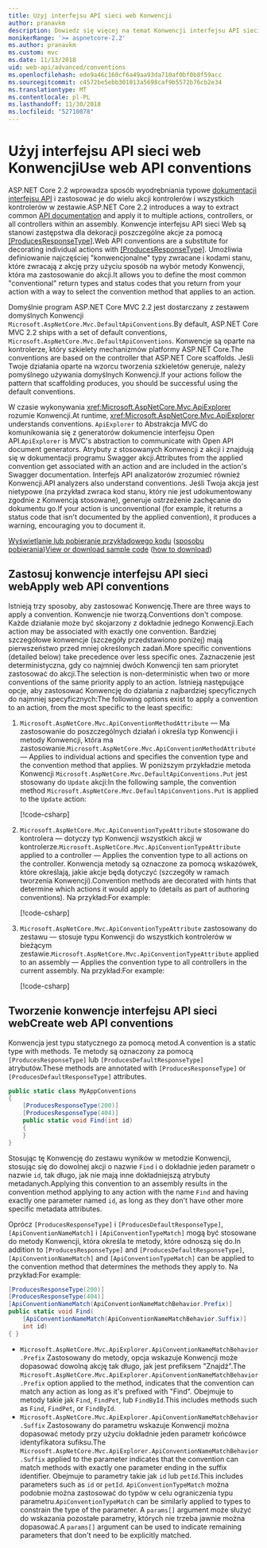 ```yaml
---
title: Użyj interfejsu API sieci web Konwencji
author: pranavkm
description: Dowiedz się więcej na temat Konwencji interfejsu API sieci web w programie ASP.NET Core.
monikerRange: '>= aspnetcore-2.2'
ms.author: pranavkm
ms.custom: mvc
ms.date: 11/13/2018
uid: web-api/advanced/conventions
ms.openlocfilehash: ede9a46c160cf6a49aa93da710af0bf0b8f59acc
ms.sourcegitcommit: c4572be5ebb301013a5698caf9b5572b76cb2e34
ms.translationtype: MT
ms.contentlocale: pl-PL
ms.lasthandoff: 11/30/2018
ms.locfileid: "52710078"
---
```

# <a name="use-web-api-conventions"></a><span data-ttu-id="ac480-103">Użyj interfejsu API sieci web Konwencji</span><span class="sxs-lookup"><span data-stu-id="ac480-103">Use web API conventions</span></span>

<span data-ttu-id="ac480-104">ASP.NET Core 2.2 wprowadza sposób wyodrębniania typowe [dokumentacji interfejsu API](xref:tutorials/web-api-help-pages-using-swagger) i zastosować je do wielu akcji kontrolerów i wszystkich kontrolerów w zestawie.</span><span class="sxs-lookup"><span data-stu-id="ac480-104">ASP.NET Core 2.2 introduces a way to extract common [API documentation](xref:tutorials/web-api-help-pages-using-swagger) and apply it to multiple actions, controllers, or all controllers within an assembly.</span></span> <span data-ttu-id="ac480-105">Konwencje interfejsu API sieci Web są stanowi zastępstwa dla dekoracji poszczególne akcje za pomocą [[ProducesResponseType]](xref:Microsoft.AspNetCore.Mvc.ProducesResponseTypeAttribute).</span><span class="sxs-lookup"><span data-stu-id="ac480-105">Web API conventions are a substitute for decorating individual actions with [[ProducesResponseType]](xref:Microsoft.AspNetCore.Mvc.ProducesResponseTypeAttribute).</span></span> <span data-ttu-id="ac480-106">Umożliwia definiowanie najczęściej "konwencjonalne" typy zwracane i kodami stanu, które zwracają z akcję przy użyciu sposób na wybór metody Konwencji, która ma zastosowanie do akcji.</span><span class="sxs-lookup"><span data-stu-id="ac480-106">It allows you to define the most common "conventional" return types and status codes that you return from your action with a way to select the convention method that applies to an action.</span></span>

<span data-ttu-id="ac480-107">Domyślnie program ASP.NET Core MVC 2.2 jest dostarczany z zestawem domyślnych Konwencji `Microsoft.AspNetCore.Mvc.DefaultApiConventions`.</span><span class="sxs-lookup"><span data-stu-id="ac480-107">By default, ASP.NET Core MVC 2.2 ships with a set of default conventions, `Microsoft.AspNetCore.Mvc.DefaultApiConventions`.</span></span> <span data-ttu-id="ac480-108">Konwencje są oparte na kontrolerze, który szkielety mechanizmów platformy ASP.NET Core.</span><span class="sxs-lookup"><span data-stu-id="ac480-108">The conventions are based on the controller that ASP.NET Core scaffolds.</span></span> <span data-ttu-id="ac480-109">Jeśli Twoje działania oparte na wzorcu tworzenia szkieletów generuje, należy pomyślnego używania domyślnych Konwencji.</span><span class="sxs-lookup"><span data-stu-id="ac480-109">If your actions follow the pattern that scaffolding produces, you should be successful using the default conventions.</span></span>

<span data-ttu-id="ac480-110">W czasie wykonywania <xref:Microsoft.AspNetCore.Mvc.ApiExplorer> rozumie Konwencji.</span><span class="sxs-lookup"><span data-stu-id="ac480-110">At runtime, <xref:Microsoft.AspNetCore.Mvc.ApiExplorer> understands conventions.</span></span> <span data-ttu-id="ac480-111">`ApiExplorer` to Abstrakcja MVC do komunikowania się z generatorów dokumencie interfejsu Open API.</span><span class="sxs-lookup"><span data-stu-id="ac480-111">`ApiExplorer` is MVC's abstraction to communicate with Open API document generators.</span></span> <span data-ttu-id="ac480-112">Atrybuty z stosowanych Konwencji z akcji i znajdują się w dokumentacji programu Swagger akcji.</span><span class="sxs-lookup"><span data-stu-id="ac480-112">Attributes from the applied convention get associated with an action and are included in the action's Swagger documentation.</span></span> <span data-ttu-id="ac480-113">Interfejs API analizatorów zrozumieć również Konwencji.</span><span class="sxs-lookup"><span data-stu-id="ac480-113">API analyzers also understand conventions.</span></span> <span data-ttu-id="ac480-114">Jeśli Twoja akcja jest nietypowe (na przykład zwraca kod stanu, który nie jest udokumentowany zgodnie z Konwencją stosowane), generuje ostrzeżenie zachęcanie do dokumentu go.</span><span class="sxs-lookup"><span data-stu-id="ac480-114">If your action is unconventional (for example, it returns a status code that isn't documented by the applied convention), it produces a warning, encouraging you to document it.</span></span>

<span data-ttu-id="ac480-115">[Wyświetlanie lub pobieranie przykładowego kodu](https://github.com/aspnet/Docs/tree/master/aspnetcore/web-api/advanced/conventions/sample) ([sposobu pobierania](xref:index#how-to-download-a-sample))</span><span class="sxs-lookup"><span data-stu-id="ac480-115">[View or download sample code](https://github.com/aspnet/Docs/tree/master/aspnetcore/web-api/advanced/conventions/sample) ([how to download](xref:index#how-to-download-a-sample))</span></span>

## <a name="apply-web-api-conventions"></a><span data-ttu-id="ac480-116">Zastosuj konwencje interfejsu API sieci web</span><span class="sxs-lookup"><span data-stu-id="ac480-116">Apply web API conventions</span></span>

<span data-ttu-id="ac480-117">Istnieją trzy sposoby, aby zastosować Konwencję.</span><span class="sxs-lookup"><span data-stu-id="ac480-117">There are three ways to apply a convention.</span></span> <span data-ttu-id="ac480-118">Konwencje nie tworzą.</span><span class="sxs-lookup"><span data-stu-id="ac480-118">Conventions don't compose.</span></span> <span data-ttu-id="ac480-119">Każde działanie może być skojarzony z dokładnie jednego Konwencji.</span><span class="sxs-lookup"><span data-stu-id="ac480-119">Each action may be associated with exactly one convention.</span></span> <span data-ttu-id="ac480-120">Bardziej szczegółowe konwencje (szczegóły przedstawiono poniżej) mają pierwszeństwo przed mniej określonych zadań.</span><span class="sxs-lookup"><span data-stu-id="ac480-120">More specific conventions (detailed below) take precedence over less specific ones.</span></span> <span data-ttu-id="ac480-121">Zaznaczenie jest deterministyczna, gdy co najmniej dwóch Konwencji ten sam priorytet zastosować do akcji.</span><span class="sxs-lookup"><span data-stu-id="ac480-121">The selection is non-deterministic when two or more conventions of the same priority apply to an action.</span></span> <span data-ttu-id="ac480-122">Istnieją następujące opcje, aby zastosować Konwencję do działania z najbardziej specyficznych do najmniej specyficznych:</span><span class="sxs-lookup"><span data-stu-id="ac480-122">The following options exist to apply a convention to an action, from the most specific to the least specific:</span></span>

1. <span data-ttu-id="ac480-123">`Microsoft.AspNetCore.Mvc.ApiConventionMethodAttribute` &mdash; Ma zastosowanie do poszczególnych działań i określa typ Konwencji i metody Konwencji, która ma zastosowanie.</span><span class="sxs-lookup"><span data-stu-id="ac480-123">`Microsoft.AspNetCore.Mvc.ApiConventionMethodAttribute` &mdash; Applies to individual actions and specifies the convention type and the convention method that applies.</span></span> <span data-ttu-id="ac480-124">W poniższym przykładzie metoda Konwencji `Microsoft.AspNetCore.Mvc.DefaultApiConventions.Put` jest stosowany do `Update` akcji:</span><span class="sxs-lookup"><span data-stu-id="ac480-124">In the following sample, the convention method `Microsoft.AspNetCore.Mvc.DefaultApiConventions.Put` is applied to the `Update` action:</span></span>

    [!code-csharp[](conventions/sample/Controllers/ContactsConventionController.cs?name=apiconventionmethod&highlight=2-3)]

1. <span data-ttu-id="ac480-125">`Microsoft.AspNetCore.Mvc.ApiConventionTypeAttribute` stosowane do kontrolera &mdash; dotyczy typ Konwencji wszystkich akcji w kontrolerze.</span><span class="sxs-lookup"><span data-stu-id="ac480-125">`Microsoft.AspNetCore.Mvc.ApiConventionTypeAttribute` applied to a controller &mdash; Applies the convention type to all actions on the controller.</span></span> <span data-ttu-id="ac480-126">Konwencja metody są oznaczone za pomocą wskazówek, które określają, jakie akcje będą dotyczyć (szczegóły w ramach tworzenia Konwencji).</span><span class="sxs-lookup"><span data-stu-id="ac480-126">Convention methods are decorated with hints that determine which actions it would apply to (details as part of authoring conventions).</span></span> <span data-ttu-id="ac480-127">Na przykład:</span><span class="sxs-lookup"><span data-stu-id="ac480-127">For example:</span></span>

    [!code-csharp[](conventions/sample/Controllers/ContactsConventionController.cs?name=apiconventiontypeattribute)]

1. <span data-ttu-id="ac480-128">`Microsoft.AspNetCore.Mvc.ApiConventionTypeAttribute` zastosowany do zestawu &mdash; stosuje typu Konwencji do wszystkich kontrolerów w bieżącym zestawie.</span><span class="sxs-lookup"><span data-stu-id="ac480-128">`Microsoft.AspNetCore.Mvc.ApiConventionTypeAttribute` applied to an assembly &mdash; Applies the convention type to all controllers in the current assembly.</span></span> <span data-ttu-id="ac480-129">Na przykład:</span><span class="sxs-lookup"><span data-stu-id="ac480-129">For example:</span></span>

    [!code-csharp[](conventions/sample/Startup.cs?name=apiconventiontypeattribute)]

## <a name="create-web-api-conventions"></a><span data-ttu-id="ac480-130">Tworzenie konwencje interfejsu API sieci web</span><span class="sxs-lookup"><span data-stu-id="ac480-130">Create web API conventions</span></span>

<span data-ttu-id="ac480-131">Konwencja jest typu statycznego za pomocą metod.</span><span class="sxs-lookup"><span data-stu-id="ac480-131">A convention is a static type with methods.</span></span> <span data-ttu-id="ac480-132">Te metody są oznaczony za pomocą `[ProducesResponseType]` lub `[ProducesDefaultResponseType]` atrybutów.</span><span class="sxs-lookup"><span data-stu-id="ac480-132">These methods are annotated with `[ProducesResponseType]` or `[ProducesDefaultResponseType]` attributes.</span></span>

```csharp
public static class MyAppConventions
{
    [ProducesResponseType(200)]
    [ProducesResponseType(404)]
    public static void Find(int id)
    {
    }
}
```

<span data-ttu-id="ac480-133">Stosując tę Konwencję do zestawu wyników w metodzie Konwencji, stosując się do dowolnej akcji o nazwie `Find` i o dokładnie jeden parametr o nazwie `id`, tak długo, jak nie mają inne dokładniejszą atrybuty metadanych.</span><span class="sxs-lookup"><span data-stu-id="ac480-133">Applying this convention to an assembly results in the convention method applying to any action with the name `Find` and having exactly one parameter named `id`, as long as they don't have other more specific metadata attributes.</span></span>

<span data-ttu-id="ac480-134">Oprócz `[ProducesResponseType]` i `[ProducesDefaultResponseType]`, `[ApiConventionNameMatch]` i `[ApiConventionTypeMatch]` mogą być stosowane do metody Konwencji, która określa te metody, które odnoszą się do.</span><span class="sxs-lookup"><span data-stu-id="ac480-134">In addition to `[ProducesResponseType]` and `[ProducesDefaultResponseType]`, `[ApiConventionNameMatch]` and `[ApiConventionTypeMatch]` can be applied to the convention method that determines the methods they apply to.</span></span> <span data-ttu-id="ac480-135">Na przykład:</span><span class="sxs-lookup"><span data-stu-id="ac480-135">For example:</span></span>

```csharp
[ProducesResponseType(200)]
[ProducesResponseType(404)]
[ApiConventionNameMatch(ApiConventionNameMatchBehavior.Prefix)]
public static void Find(
    [ApiConventionNameMatch(ApiConventionNameMatchBehavior.Suffix)]
    int id)
{ }
```

* <span data-ttu-id="ac480-136">`Microsoft.AspNetCore.Mvc.ApiExplorer.ApiConventionNameMatchBehavior.Prefix` Zastosowany do metody, opcja wskazuje Konwencji może dopasować dowolną akcję tak długo, jak jest prefiksem "Znajdź".</span><span class="sxs-lookup"><span data-stu-id="ac480-136">The `Microsoft.AspNetCore.Mvc.ApiExplorer.ApiConventionNameMatchBehavior.Prefix` option applied to the method, indicates that the convention can match any action as long as it's prefixed with "Find".</span></span> <span data-ttu-id="ac480-137">Obejmuje to metody takie jak `Find`, `FindPet`, lub `FindById`.</span><span class="sxs-lookup"><span data-stu-id="ac480-137">This includes methods such as `Find`, `FindPet`, or `FindById`.</span></span>
* <span data-ttu-id="ac480-138">`Microsoft.AspNetCore.Mvc.ApiExplorer.ApiConventionNameMatchBehavior.Suffix` Zastosowany do parametru wskazuje Konwencji można dopasować metody przy użyciu dokładnie jeden parametr końcówce identyfikatora sufiksu.</span><span class="sxs-lookup"><span data-stu-id="ac480-138">The `Microsoft.AspNetCore.Mvc.ApiExplorer.ApiConventionNameMatchBehavior.Suffix` applied to the parameter indicates that the convention can match methods with exactly one parameter ending in the suffix identifier.</span></span> <span data-ttu-id="ac480-139">Obejmuje to parametry takie jak `id` lub `petId`.</span><span class="sxs-lookup"><span data-stu-id="ac480-139">This includes parameters such as `id` or `petId`.</span></span> <span data-ttu-id="ac480-140">`ApiConventionTypeMatch` można podobnie można zastosować do typów w celu ograniczenia typu parametru.</span><span class="sxs-lookup"><span data-stu-id="ac480-140">`ApiConventionTypeMatch` can be similarly applied to types to constrain the type of the parameter.</span></span> <span data-ttu-id="ac480-141">A `params[]` argument może służyć do wskazania pozostałe parametry, których nie trzeba jawnie można dopasować.</span><span class="sxs-lookup"><span data-stu-id="ac480-141">A `params[]` argument can be used to indicate remaining parameters that don't need to be explicitly matched.</span></span>
